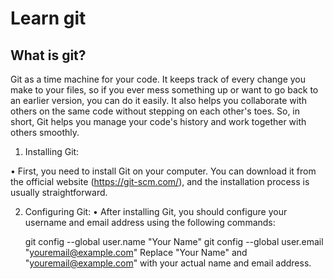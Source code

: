 # Learn git 
## What is git?
Git as a time machine for your code. It keeps track of every change you make to your files, so if you ever mess something up or want to go back to an earlier version, you can do it easily. It also helps you collaborate with others on the same code without stepping on each other's toes. So, in short, Git helps you manage your code's history and work together with others smoothly.



1. Installing Git:
   
• First, you need to install Git on your computer. You can download it from the official website (https://git-scm.com/), and the installation process is usually 
straightforward.

2. Configuring Git:
• After installing Git, you should configure your username and email address using the following commands:
      
      git config --global user.name "Your Name"
      git config --global user.email "youremail@example.com"
      Replace "Your Name" and "youremail@example.com" with your actual name and email address.

